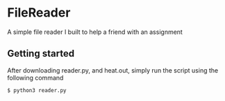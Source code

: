 # FileReader
A simple file reader I built to help a friend with an assignment

## Getting started
After downloading reader.py, and heat.out, simply run the script using the following command
```
$ python3 reader.py
```
